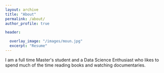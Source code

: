 ```yaml
---
layout: archive
title: "About"
permalink: /about/
author_profile: true

header:

  overlay_image: "/images/moun.jpg"
  excerpt: "Resume"
---
```


I am a full time Master's student and a Data Science Enthusiast who likes to spend much of the time reading books and watching documentaries.
